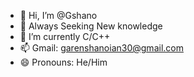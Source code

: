 - 👋 Hi, I’m @Gshano
- 👀 Always Seeking New knowledge
- 🌱 I’m currently C/C++
- 📫 Gmail: garenshanoian30@gmail.com
- 😄 Pronouns: He/Him

<!---
Gshano/Gshano is a ✨ special ✨ repository because its `README.md` (this file) appears on your GitHub profile.
You can click the Preview link to take a look at your changes.
--->
